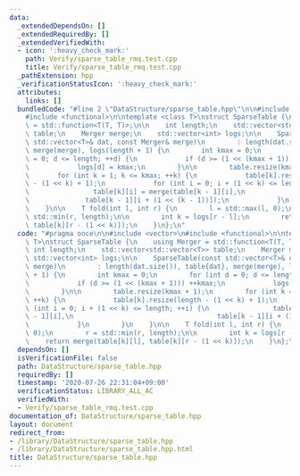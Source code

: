 ```yaml
---
data:
  _extendedDependsOn: []
  _extendedRequiredBy: []
  _extendedVerifiedWith:
  - icon: ':heavy_check_mark:'
    path: Verify/sparse_table_rmq.test.cpp
    title: Verify/sparse_table_rmq.test.cpp
  _pathExtension: hpp
  _verificationStatusIcon: ':heavy_check_mark:'
  attributes:
    links: []
  bundledCode: "#line 2 \"DataStructure/sparse_table.hpp\"\n\n#include <vector>\n\
    #include <functional>\n\ntemplate <class T>\nstruct SparseTable {\n    using Merger\
    \ = std::function<T(T, T)>;\n\n    int length;\n    std::vector<std::vector<T>>\
    \ table;\n    Merger merge;\n    std::vector<int> logs;\n\n    SparseTable(const\
    \ std::vector<T>& dat, const Merger& merge)\n        : length(dat.size()), table{dat},\
    \ merge(merge), logs(length + 1) {\n        int kmax = 0;\n        for (int d\
    \ = 0; d <= length; ++d) {\n            if (d >= (1 << (kmax + 1))) ++kmax;\n\
    \            logs[d] = kmax;\n        }\n\n        table.resize(kmax + 1);\n \
    \       for (int k = 1; k <= kmax; ++k) {\n            table[k].resize(length\
    \ - (1 << k) + 1);\n            for (int i = 0; i + (1 << k) <= length; ++i) {\n\
    \                table[k][i] = merge(table[k - 1][i],\n                      \
    \              table[k - 1][i + (1 << (k - 1))]);\n            }\n        }\n\
    \    }\n\n    T fold(int l, int r) {\n        l = std::max(l, 0);\n        r =\
    \ std::min(r, length);\n\n        int k = logs[r - l];\n        return merge(table[k][l],\
    \ table[k][r - (1 << k)]);\n    }\n};\n"
  code: "#pragma once\n\n#include <vector>\n#include <functional>\n\ntemplate <class\
    \ T>\nstruct SparseTable {\n    using Merger = std::function<T(T, T)>;\n\n   \
    \ int length;\n    std::vector<std::vector<T>> table;\n    Merger merge;\n   \
    \ std::vector<int> logs;\n\n    SparseTable(const std::vector<T>& dat, const Merger&\
    \ merge)\n        : length(dat.size()), table{dat}, merge(merge), logs(length\
    \ + 1) {\n        int kmax = 0;\n        for (int d = 0; d <= length; ++d) {\n\
    \            if (d >= (1 << (kmax + 1))) ++kmax;\n            logs[d] = kmax;\n\
    \        }\n\n        table.resize(kmax + 1);\n        for (int k = 1; k <= kmax;\
    \ ++k) {\n            table[k].resize(length - (1 << k) + 1);\n            for\
    \ (int i = 0; i + (1 << k) <= length; ++i) {\n                table[k][i] = merge(table[k\
    \ - 1][i],\n                                    table[k - 1][i + (1 << (k - 1))]);\n\
    \            }\n        }\n    }\n\n    T fold(int l, int r) {\n        l = std::max(l,\
    \ 0);\n        r = std::min(r, length);\n\n        int k = logs[r - l];\n    \
    \    return merge(table[k][l], table[k][r - (1 << k)]);\n    }\n};\n"
  dependsOn: []
  isVerificationFile: false
  path: DataStructure/sparse_table.hpp
  requiredBy: []
  timestamp: '2020-07-26 22:31:04+09:00'
  verificationStatus: LIBRARY_ALL_AC
  verifiedWith:
  - Verify/sparse_table_rmq.test.cpp
documentation_of: DataStructure/sparse_table.hpp
layout: document
redirect_from:
- /library/DataStructure/sparse_table.hpp
- /library/DataStructure/sparse_table.hpp.html
title: DataStructure/sparse_table.hpp
---
```

